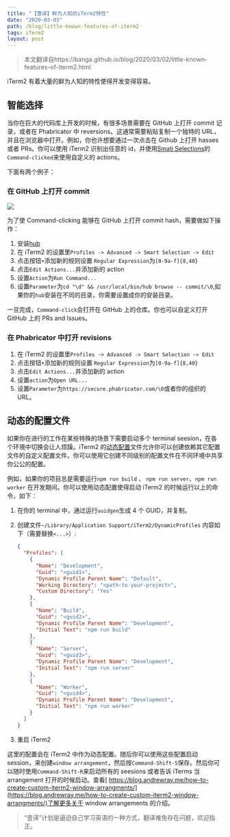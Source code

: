 ```yaml
---
title: "【壹译】鲜为人知的iTerm2特性"
date: "2020-03-03"
path: /blog/little-known-features-of-iterm2
tags: iTerm2
layout: post
---
```


> 本文翻译自https://banga.github.io/blog/2020/03/02/little-known-features-of-iterm2.html

iTerm2 有着大量的鲜为人知的特性使得开发变得容易。

## 智能选择

当你在巨大的代码库上开发的时候，有很多场景需要在 GitHub 上打开 commit 记录，或者在 Phabricator 中 reversions。这通常需要粘贴复制一个独特的 URL，并且在浏览器中打开。例如，你也许想要通过一次点击在 Github 上打开 hasses 或者 PRs。你可以使用 iTerm2 识别出任意的 id，并使用[Smati Selections](https://www.iterm2.com/documentation-smart-selection.html)的`Command-clicked`来使用自定义的 actions。

下面有两个例子：

### 在 GitHub 上打开 commit

![](https://i.loli.net/2020/03/03/YOyxINt8Dl7kQWV.gif)

为了使 Command-clicking 能够在 GitHub 上打开 commit hash，需要做如下操作：

1. 安装[hub](https://github.com/github/hub)
2. 在 iTerm2 的设置里`Profiles -> Advanced -> Smart Selection -> Edit`
3. 点击按钮`+`添加新的规则设置 `Regular Expression`为`[0-9a-f]{8,40}`
4. 点击`Edit Actions...`并添加新的 action
5. 设置`Action`为`Run Command...`
6. 设置`Parameter`为`cd "\d" && /usr/local/bin/hub browse -- commit/\0`,如果你的`hub`安装在不同的目录，你需要设置成你的安装目录。

一旦完成，`Command-click`会打开在 GitHub 上的仓库。你也可以自定义打开 GitHub 上的 PRs and Issues。

### 在 Phabricator 中打开 revisions

1. 在 iTerm2 的设置里`Profiles -> Advanced -> Smart Selection -> Edit`
2. 点击按钮`+`添加新的规则设置 `Regular Expression`为`[0-9a-f]{8,40}`
3. 点击`Edit Actions...`并添加新的 action
4. 设置`action`为`Open URL...`
5. 设置`Parameter`为`https://secure.phabricator.com/\0`或者你的组织的 URL。

## 动态的配置文件

如果你在进行的工作在某些特殊的场景下需要启动多个 terminal seesion，在各个环境中切换会让人烦躁。iTerm2 的[动态配置](https://www.iterm2.com/documentation-dynamic-profiles.html)文件允许你可以创建依赖其它配置文件的自定义配置文件。你可以使用它创建不同级别的配置文件在不同环境中共享你公公的配置。

例如，如果你的项目总是需要运行`npm run build` 、 `npm run server`、`npm run worker` 在开发期间。你可以使用动态配置使得启动 iTerm2 的时候运行以上的命令，如下：

1. 在你的 terminal 中，通过运行`uuidgen`生成 4 个 GUID，并复制。

2. 创建文件`~/Library/Application Support/iTerm2/DynamicProfiles` 内容如下（需要替换`<...>`）:

   ```json
   {
     "Profiles": [
       {
         "Name": "Development",
         "Guid": "<guid1>",
         "Dynamic Profile Parent Name": "Default",
         "Working Directory": "<path-to-your-project>",
         "Custom Directory": "Yes"
       },
       {
         "Name": "Build",
         "Guid": "<guid2>",
         "Dynamic Profile Parent Name": "Development",
         "Initial Text": "npm run build"
       },
       {
         "Name": "Server",
         "Guid": "<guid3>",
         "Dynamic Profile Parent Name": "Development",
         "Initial Text": "npm run server"
       },
       {
         "Name": "Worker",
         "Guid": "<guid4>",
         "Dynamic Profile Parent Name": "Development",
         "Initial Text": "npm run worker"
       }
     ]
   }
   ```

3. 重启 iTerm2

这里的配置会在 iTerm2 中作为动态配置。随后你可以使用这些配置启动 session，来创建`window arrangement`，然后按`Command-Shift-S`保存。然后你可以随时使用`Command-Shift-R`来启动所有的 seesions 或者告诉 iTerms 当 arrangement 打开的时候启动。查看[ https://blog.andrewray.me/how-to-create-custom-iterm2-window-arrangments/](https://blog.andrewray.me/how-to-create-custom-iterm2-window-arrangments/)了解更多关于 window arrangements 的介绍。

> “壹译”计划是逼迫自己学习英语的一种方式，翻译难免存在问题，欢迎指正。

